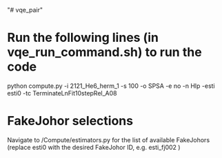 "# vqe_pair" 

# Run the following lines (in vqe_run_command.sh) to run the code
python compute.py -i 2121_He6_herm_1 -s 100 -o SPSA -e no -n Hlp -esti esti0 -tc TerminateLnFit10stepRel_A08

# FakeJohor selections
Navigate to /Compute/estimators.py for the list of available FakeJohors (replace esti0 with the desired FakeJohor ID, e.g. esti_fj002 )